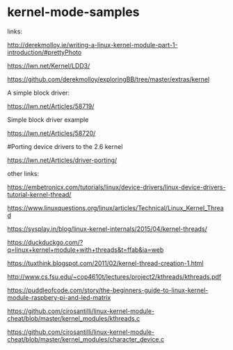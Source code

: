 # kernel-mode-samples


links:

http://derekmolloy.ie/writing-a-linux-kernel-module-part-1-introduction/#prettyPhoto

https://lwn.net/Kernel/LDD3/

https://github.com/derekmolloy/exploringBB/tree/master/extras/kernel


A simple block driver:

https://lwn.net/Articles/58719/

Simple block driver example

https://lwn.net/Articles/58720/



#Porting device drivers to the 2.6 kernel

https://lwn.net/Articles/driver-porting/


other links:

https://embetronicx.com/tutorials/linux/device-drivers/linux-device-drivers-tutorial-kernel-thread/

https://www.linuxquestions.org/linux/articles/Technical/Linux_Kernel_Thread

https://sysplay.in/blog/linux-kernel-internals/2015/04/kernel-threads/

https://duckduckgo.com/?q=linux+kernel+module+with+threads&t=ffab&ia=web

https://tuxthink.blogspot.com/2011/02/kernel-thread-creation-1.html

http://www.cs.fsu.edu/~cop4610t/lectures/project2/kthreads/kthreads.pdf

https://puddleofcode.com/story/the-beginners-guide-to-linux-kernel-module-raspbery-pi-and-led-matrix


https://github.com/cirosantilli/linux-kernel-module-cheat/blob/master/kernel_modules/kthreads.c


https://github.com/cirosantilli/linux-kernel-module-cheat/blob/master/kernel_modules/character_device.c


